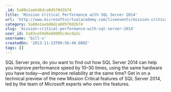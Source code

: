 ```yaml
---
_id: 5a88e1aebd6dca0d5f0d2b74
title: 'Mission Critical Performance with SQL Server 2014'
url: 'http://www.microsoftvirtualacademy.com/liveevents/mission-critical-performance-with-sql-server-2014#?fbid=q7_CbY_Cicv'
category: 5a88e1aebd6dca0d5f0d2b74
slug: 'mission-critical-performance-with-sql-server-2014'
user_id: 5a83ce59d6eb0005c4ecda2c
username: 'bill-s'
createdOn: '2013-11-23T09:56:49.000Z'
tags: []
---
```


SQL Server pros, do you want to find out how SQL Server 2014 can help you improve performance speed by 10–30 times, using the same hardware you have today—and improve reliability at the same time? Get in on a technical preview of the new Mission Critical features of SQL Server 2014, led by the team of Microsoft experts who own the features.
